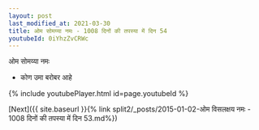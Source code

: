 ```yaml
---
layout: post
last_modified_at: 2021-03-30
title: ओम सोमय्या नमः - 1008 दिनों की तपस्या में दिन 54
youtubeId: 0iYhzZvCRWc
---
```

 
 
 ओम सोमय्या नमः  
 
 -  कोण उमा बरोबर आहे 
 
  
 
  
 
 
 
 
 
 


{% include youtubePlayer.html id=page.youtubeId %}
 
[Next]({{ site.baseurl }}{% link  split2/_posts/2015-01-02-ओम विसलक्षय नमः - 1008 दिनों की तपस्या में दिन 53.md%})
 

